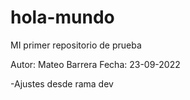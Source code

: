 # hola-mundo
MI primer repositorio de prueba

Autor: Mateo Barrera
Fecha: 23-09-2022

-Ajustes desde rama dev
